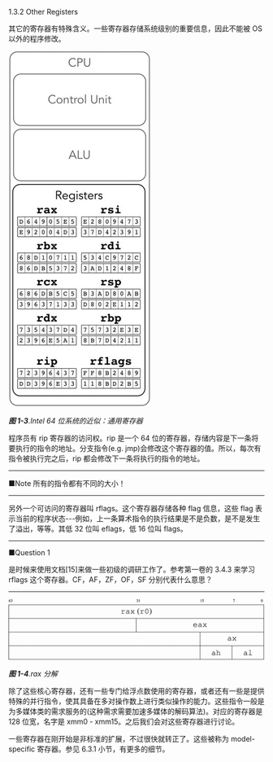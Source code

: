 1.3.2 Other Registers

其它的寄存器有特殊含义。一些寄存器存储系统级别的重要信息，因此不能被 OS 以外的程序修改。

![](/assets/1-3.jpg)

_**图 1-3**.Intel 64 位系统的近似：通用寄存器_

程序员有 rip 寄存器的访问权。rip 是一个 64 位的寄存器，存储内容是下一条将要执行的指令的地址。分支指令\(e.g. jmp\)会修改这个寄存器的值。所以，每次有指令被执行完之后，rip 都会修改下一条将执行的指令的地址。

---

■Note 所有的指令都有不同的大小！

---

另外一个可访问的寄存器叫 rflags。这个寄存器存储各种 flag 信息，这些 flag 表示当前的程序状态---例如，上一条算术指令的执行结果是不是负数，是不是发生了溢出，等等。其低 32 位叫 eflags，低 16 位叫 flags。

---

■Question 1

是时候来使用文档\[15\]来做一些初级的调研工作了。参考第一卷的 3.4.3 来学习 rflags 这个寄存器。CF，AF，ZF，OF，SF 分别代表什么意思？

---

![](/assets/1-4.gif)

_**图 1-4**.rax 分解_

除了这些核心寄存器，还有一些专门给浮点数使用的寄存器，或者还有一些是提供特殊的并行指令，使其具备在多对操作数上进行类似操作的能力。这些指令一般是为多媒体类的需求服务的\(这种需求需要加速多媒体的解码算法\)。对应的寄存器是 128 位宽，名字是 xmm0 - xmm15。之后我们会对这些寄存器进行讨论。

一些寄存器在刚开始是非标准的扩展，不过很快就转正了。这些被称为 model-specific 寄存器。参见 6.3.1 小节，有更多的细节。

